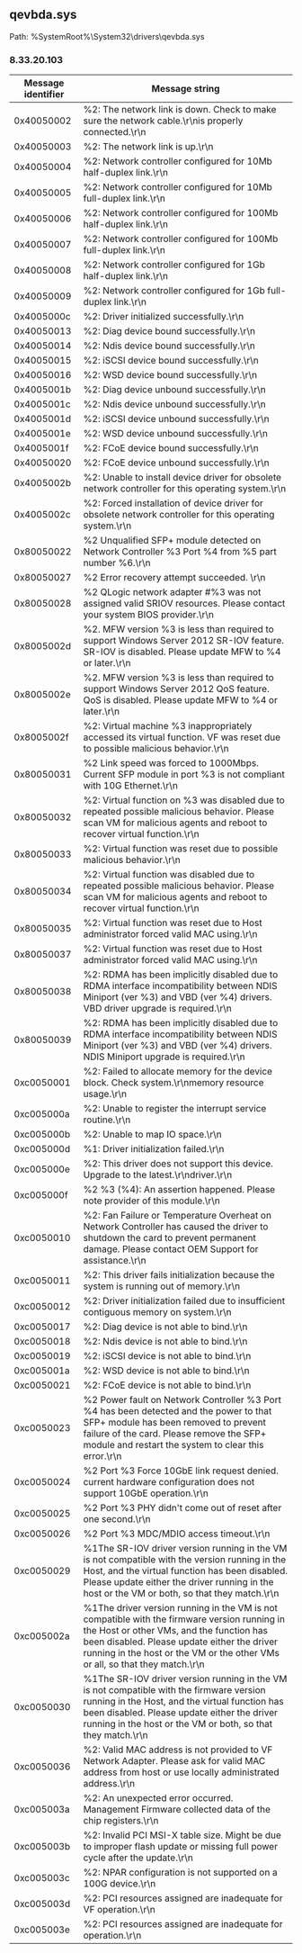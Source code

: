 ## qevbda.sys

Path: %SystemRoot%\System32\drivers\qevbda.sys

### 8.33.20.103

Message identifier | Message string
--- | ---
0x40050002 | %2: The network link is down.  Check to make sure the network cable.\r\nis properly connected.\r\n
0x40050003 | %2: The network link is up.\r\n
0x40050004 | %2: Network controller configured for 10Mb half-duplex link.\r\n
0x40050005 | %2: Network controller configured for 10Mb full-duplex link.\r\n
0x40050006 | %2: Network controller configured for 100Mb half-duplex link.\r\n
0x40050007 | %2: Network controller configured for 100Mb full-duplex link.\r\n
0x40050008 | %2: Network controller configured for 1Gb half-duplex link.\r\n
0x40050009 | %2: Network controller configured for 1Gb full-duplex link.\r\n
0x4005000c | %2: Driver initialized successfully.\r\n
0x40050013 | %2: Diag device bound successfully.\r\n
0x40050014 | %2: Ndis device bound successfully.\r\n
0x40050015 | %2: iSCSI device bound successfully.\r\n
0x40050016 | %2: WSD device bound successfully.\r\n
0x4005001b | %2: Diag device unbound successfully.\r\n
0x4005001c | %2: Ndis device unbound successfully.\r\n
0x4005001d | %2: iSCSI device unbound successfully.\r\n
0x4005001e | %2: WSD device unbound successfully.\r\n
0x4005001f | %2: FCoE device bound successfully.\r\n
0x40050020 | %2: FCoE device unbound successfully.\r\n
0x4005002b | %2: Unable to install device driver for obsolete network controller for this operating system.\r\n
0x4005002c | %2: Forced installation of device driver for obsolete network controller for this operating system.\r\n
0x80050022 | %2 Unqualified SFP+ module detected on Network Controller %3 Port %4 from %5 part number %6.\r\n
0x80050027 | %2 Error recovery attempt succeeded. \r\n
0x80050028 | %2 QLogic network adapter #%3 was not assigned valid SRIOV resources. Please contact your system BIOS provider.\r\n
0x8005002d | %2. MFW version %3 is less than required to support Windows Server 2012 SR-IOV feature. SR-IOV is disabled. Please update MFW to %4 or later.\r\n
0x8005002e | %2. MFW version %3 is less than required to support Windows Server 2012 QoS feature. QoS is disabled. Please update MFW to %4 or later.\r\n
0x8005002f | %2: Virtual machine %3 inappropriately accessed its virtual function. VF was reset due to possible malicious behavior.\r\n
0x80050031 | %2 Link speed was forced to 1000Mbps. Current SFP module in port %3 is not compliant with 10G Ethernet.\r\n
0x80050032 | %2: Virtual function on %3 was disabled due to repeated possible malicious behavior. Please scan VM for malicious agents and reboot to recover virtual function.\r\n
0x80050033 | %2: Virtual function was reset due to possible malicious behavior.\r\n
0x80050034 | %2: Virtual function was disabled due to repeated possible malicious behavior. Please scan VM for malicious agents and reboot to recover virtual function.\r\n
0x80050035 | %2: Virtual function was reset due to Host administrator forced valid MAC using.\r\n
0x80050037 | %2: Virtual function was reset due to Host administrator forced valid MAC using.\r\n
0x80050038 | %2: RDMA has been implicitly disabled due to RDMA interface incompatibility between NDIS Miniport (ver %3) and VBD (ver %4) drivers. VBD driver upgrade is required.\r\n
0x80050039 | %2: RDMA has been implicitly disabled due to RDMA interface incompatibility between NDIS Miniport (ver %3) and VBD (ver %4) drivers. NDIS Miniport upgrade is required.\r\n
0xc0050001 | %2: Failed to allocate memory for the device block.  Check system.\r\nmemory resource usage.\r\n
0xc005000a | %2: Unable to register the interrupt service routine.\r\n
0xc005000b | %2: Unable to map IO space.\r\n
0xc005000d | %1: Driver initialization failed.\r\n
0xc005000e | %2: This driver does not support this device.  Upgrade to the latest.\r\ndriver.\r\n
0xc005000f | %2 %3 (%4): An assertion happened. Please note provider of this module.\r\n
0xc0050010 | %2: Fan Failure or Temperature Overheat on Network Controller has caused the driver to shutdown the card to prevent permanent damage. Please contact OEM Support for assistance.\r\n
0xc0050011 | %2: This driver fails initialization because the system is running out of memory.\r\n
0xc0050012 | %2: Driver initialization failed due to insufficient contiguous memory on system.\r\n
0xc0050017 | %2: Diag device is not able to bind.\r\n
0xc0050018 | %2: Ndis device is not able to bind.\r\n
0xc0050019 | %2: iSCSI device is not able to bind.\r\n
0xc005001a | %2: WSD device is not able to bind.\r\n
0xc0050021 | %2: FCoE device is not able to bind.\r\n
0xc0050023 | %2 Power fault on Network Controller %3 Port %4 has been detected and the power to that SFP+ module has been removed to prevent failure of the card. Please remove the SFP+ module and restart the system to clear this error.\r\n
0xc0050024 | %2 Port %3 Force 10GbE link request denied. current hardware configuration does not support 10GbE operation.\r\n
0xc0050025 | %2 Port %3 PHY didn't come out of reset after one second.\r\n
0xc0050026 | %2 Port %3 MDC/MDIO access timeout.\r\n
0xc0050029 | %1The SR-IOV driver version running in the VM is not compatible with the version running in the Host, and the virtual function has been disabled. Please update either the driver running in the host or the VM or both, so that they match.\r\n
0xc005002a | %1The driver version running in the VM is not compatible with the firmware version running in the Host or other VMs, and the function has been disabled. Please update either the driver running in the host or the VM or the other VMs or all, so that they match.\r\n
0xc0050030 | %1The SR-IOV driver version running in the VM is not compatible with the firmware version running in the Host, and the virtual function has been disabled. Please update either the driver running in the host or the VM or both, so that they match.\r\n
0xc0050036 | %2: Valid MAC address is not provided to VF Network Adapter. Please ask for valid MAC address from host or use locally administrated address.\r\n
0xc005003a | %2: An unexpected error occurred. Management Firmware collected data of the chip registers.\r\n
0xc005003b | %2: Invalid PCI MSI-X table size. Might be due to improper flash update or missing full power cycle after the update.\r\n
0xc005003c | %2: NPAR configuration is not supported on a 100G device.\r\n
0xc005003d | %2: PCI resources assigned are inadequate for VF operation.\r\n
0xc005003e | %2: PCI resources assigned are inadequate for operation.\r\n
